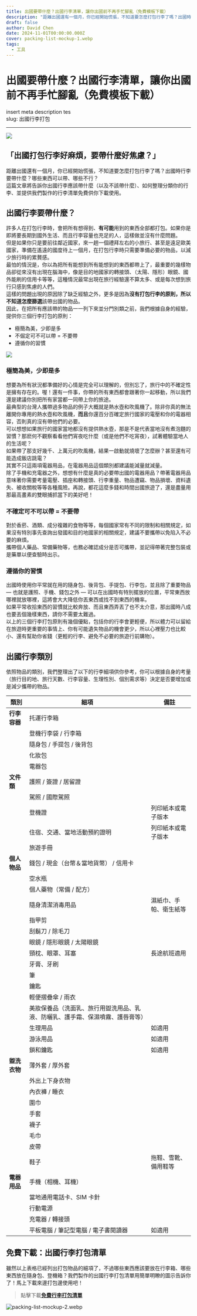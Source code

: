 ```yaml
---
title: 出國要帶什麼？出國行李清單，讓你出國前不再手忙腳亂（免費模板下載）
description: "距離出國還有一個月，你已經開始慌張，不知道要怎麼打包行李了嗎？出國時行李要帶什麼？哪些東西可以帶、哪些不行？ "
draft: false
author: David Chen
date: 2024-11-01T00:00:00.000Z
cover: packing-list-mockup-1.webp
tags:
  - 工具
---
```

# 出國要帶什麼？出國行李清單，讓你出國前不再手忙腳亂（免費模板下載）

insert meta description tes\
slug: 出國行李打包   

- - -

![](packing-list-mockup-1.webp)

## 「出國打包行李好麻煩，要帶什麼好焦慮？」

距離出國還有一個月，你已經開始慌張，不知道要怎麼打包行李了嗎？出國時行李要帶什麼？哪些東西可以帶、哪些不行？\
這篇文章將告訴你出國行李應該帶什麼（以及不該帶什麼）、如何整理分類你的行李、並提供我們製作的行李清單免費供你下載使用。   

## 出國行李要帶什麼？

許多人在打包行李時，會把所有想得到、**有可能**用到的東西全部都打包。如果你是即將要長期到國外生活、而且行李容量也充足的人，這樣做並沒有什麼問題。\
但是如果你只是要前往鄰近國家，來一趟一個禮拜左右的小旅行、甚至是遠足歐美國家，準備在遙遠的國度待上一個月，在打包行李時只需要準備必要的物品，以減少旅行時的累贅感。\
最怕的情況是，你以為把所有能想到所有能想到的東西都帶上了，最重要的幾樣物品卻從來沒有出現在腦海中，像是目的地國家的轉接頭、（太陽、隱形）眼鏡、國外能刷的信用卡等等，這種情況最常出現在旅行經驗還不算太多、或是每次想到旅行只感到焦慮的人們。\
這樣的問題出現的原因除了缺乏經驗之外，更多是因為**沒有打包行李的原則，所以不知道怎麼篩選**該帶出國的物品。\
因此，在把所有應該帶的物品一一列下來並分門別類之前，我們根據自身的經驗，提供你三個行李打包的原則：   

* 極簡為美，少即是多   
* 不倔定可不可以帶 = 不要帶   
* 遵循你的習慣

![](packing-tips.webp)

### 極簡為美，少即是多

想要為所有狀況都準備好的心情是完全可以理解的，但別忘了，旅行中的不確定性是擁有存在的。喔！還有一件事，你帶的所有東西都會跟著你一起移動，所以我們還是建議你別把所有家當都一同帶上你的旅途。\
最典型的台灣人攜帶過多物品的例子大概就是熱水壺和吹風機了。除非你真的無法離開你專用的熱水壺和吹風機，**而且**你還百分百確定旅行國家的電壓和你的電器相容，否則真的沒有帶他們的必要。\
可以想想如果旅行的國家當地都沒有提供熱水壺，那是不是代表當地沒有煮泡麵的習慣？那麽何不觀察看看他們宵夜吃什麼（或是他們不吃宵夜），試著體驗當地人的生活呢？\
如果帶了那支好幾千、上萬元的吹風機，結果一啟動就燒壞了怎麼辦？甚至還有可能造成飯店跳電？\
其實不只這兩項電器用品，在電器用品這個類別都建議能減量就減量。\
除了手機和充電器之外，想想有什麼是真的必要帶出國的電器用品？帶著電器用品意味著你需要考量電壓、插座和轉接頭、行李重量、物品遭竊、物品損壞、資料遺失、被收關稅等等各種風險。再說，都花這麼多錢和時間出國旅遊了，還是盡量用那最高畫素的雙眼捕抓當下的美好吧！   

### 不確定可不可以帶 = 不要帶

對於香菸、酒類、成分複雜的食物等等，每個國家常有不同的限制和相關規定，如果沒有特別事先查詢出發國和目的地國家的相關規定，建議不要攜帶以免陷入不必要的麻煩。\
攜帶個人藥品、常備藥物等，也務必確認成分是否可攜帶，並記得帶著完整包裝或是藥單以便查驗時出示。   

### 遵循你的習慣

出國時使用你平常就在用的隨身包、後背包、手提包、行李包，並且除了重要物品 — 也就是護照、手機、錢包之外 — 可以在出國時有特別擺放的位置，平常東西放哪裡就放哪裡，這將會大大降低你丟東西或找不到東西的機率。\
如果平常收拾東西的習慣就比較奔放、而且東西弄丟了也不太介意，那出國時八成也要丟個幾樣東西，請你不需要太難過。\
以上的三個行李打包原則有幾個優點，包括你的行李會更輕便，所以體力可以留給在旅遊時更重要的事情上、你有可能遺失物品的機會更少，所以心裡壓力也比較小、還有幫助你省錢（更輕的行李、避免不必要的旅遊行前購物）。   

## 出國行李類別

依照物品的類別，我們整理出了以下的行李細項供你參考，你可以根據自身的考量（旅行目的地、旅行天數、行李容量、生理性別、個別需求等）決定是否要增加或是減少攜帶的物品。   

| 類別       | 細項                                      | 備註          |
| -------- | --------------------------------------- | ----------- |
| **行李容器** | 托運行李箱                                   |             |
|          | 登機行李袋 / 行李箱                             |             |
|          | 隨身包 / 手提包 / 後背包                         |             |
|          | 化妝包                                     |             |
|          | 電器包                                     |             |
| **文件類**  | 護照 / 簽證 / 居留證                           |             |
|          | 駕照 / 國際駕照                               |             |
|          | 登機證                                     | 列印紙本或電子版本   |
|          | 住宿、交通、當地活動預約證明                          | 列印紙本或電子版本   |
|          | 旅遊手冊                                    |             |
| **個人物品** | 錢包 / 現金（台幣＆當地貨幣） / 信用卡                  |             |
|          | 空水瓶                                     |             |
|          | 個人藥物（常備 / 配方）                           |             |
|          | 隨身清潔消毒用品                                | 濕紙巾、手帕、衛生紙等 |
|          | 指甲剪                                     |             |
|          | 刮鬍刀 / 除毛刀                               |             |
|          | 眼鏡 / 隱形眼鏡 / 太陽眼鏡                        |             |
|          | 頸枕、眼罩、耳塞                                | 長途航班適用      |
|          | 牙膏、牙刷                                   |             |
|          | 筆                                       |             |
|          | 鑰匙                                      |             |
|          | 輕便摺疊傘 / 雨衣                              |             |
|          | 美妝保養品（洗面乳、旅行用盥洗用品、乳液、防曬乳、護手霜、保濕噴霧、護唇膏等） |             |
|          | 生理用品                                    | 如適用         |
|          | 游泳用品                                    | 如適用         |
|          | 鎖和鑰匙                                    | 如適用         |
| **盥洗衣物** | 薄外套 / 厚外套                               |             |
|          | 外出上下身衣物                                 |             |
|          | 內衣褲 / 睡衣                                |             |
|          | 圍巾                                      |             |
|          | 手套                                      |             |
|          | 襪子                                      |             |
|          | 毛巾                                      |             |
|          | 皮帶                                      |             |
|          | 鞋子                                      | 拖鞋、雪靴、備用鞋等  |
| **電器用品** | 手機（相機、耳機）                               |             |
|          | 當地通用電話卡、SIM 卡針                          |             |
|          | 行動電源                                    |             |
|          | 充電器 / 轉接頭                               |             |
|          | 平板電腦 / 筆記型電腦 / 電子書閱讀器                   | 如適用         |

## 免費下載：出國行李打包清單

雖然以上表格已經列出打包物品的細項了，不過哪些東西應該要放在行李箱、哪些東西放在隨身包、登機箱？我們製作的出國行李打包清單用簡單明瞭的圖示告訴你了！馬上下載來邊打包邊使用吧！

> 點擊下載[**免費行李打包清單**](https://exittaiwan.gumroad.com/l/packing-list)

![packing-list-mockup-2.webp](files/packing-list-mockup-2.webp)    

